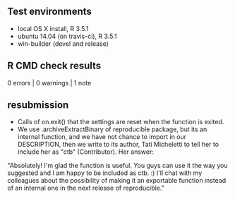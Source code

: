 ## Test environments
* local OS X install, R 3.5.1
* ubuntu 14.04 (on travis-ci), R 3.5.1
* win-builder (devel and release)

## R CMD check results

0 errors | 0 warnings | 1 note

## resubmission

* Calls of on.exit() that the settings are reset when the function is exited.
* We use .archiveExtractBinary of reproducible package, but its an internal function, and we have not chance to import in our DESCRIPTION, then we write to its author, Tati Micheletti to tell her to include her as "ctb" (Contributor). Her answer:

"Absolutely! I'm glad the function is useful. You guys can use it the way you suggested and I am happy to be included as ctb. :) 
I'll chat with my colleagues about the possibility of making it an exportable function instead of an internal one in the next release of reproducible."
